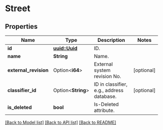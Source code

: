 # Street

## Properties

Name | Type | Description | Notes
------------ | ------------- | ------------- | -------------
**id** | [**uuid::Uuid**](uuid::Uuid.md) | ID. | 
**name** | **String** | Name. | 
**external_revision** | Option<**i64**> | External system revision No. | [optional]
**classifier_id** | Option<**String**> | ID in classifier, e.g., address database. | [optional]
**is_deleted** | **bool** | Is-Deleted attribute. | 

[[Back to Model list]](../README.md#documentation-for-models) [[Back to API list]](../README.md#documentation-for-api-endpoints) [[Back to README]](../README.md)


